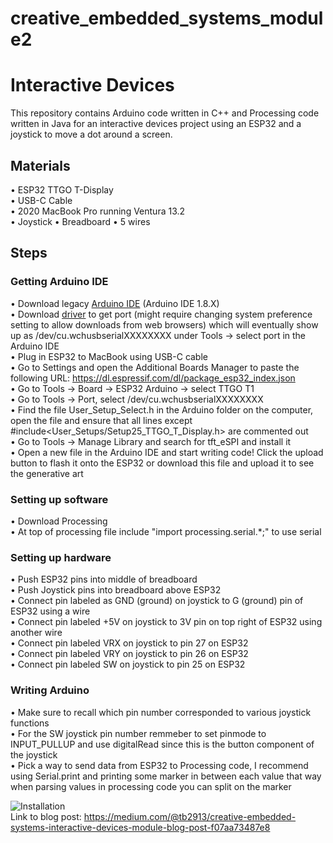 # creative_embedded_systems_module2

# Interactive Devices

This repository contains Arduino code written in C++ and Processing code written in Java for an interactive devices project using an ESP32 and a joystick to move a dot around a screen.

## Materials
• ESP32 TTGO T-Display <br /> 
• USB-C Cable <br /> 
• 2020 MacBook Pro running Ventura 13.2 <br /> 
• Joystick
• Breadboard
• 5 wires

## Steps
### Getting Arduino IDE
• Download legacy [Arduino IDE](https://www.arduino.cc/en/software) (Arduino IDE 1.8.X) <br /> 
• Download [driver](https://www.google.com/url?q=https://www.wch.cn/downloads/CH34XSER_MAC_ZIP.html&sa=D&source=docs&ust=1678074010916145&usg=AOvVaw2ycl5cICa0WuuEadTZwqtU) to get port (might require changing system preference setting to allow downloads from web browsers) which will eventually show up as /dev/cu.wchusbserialXXXXXXXX under Tools → select port in the Arduino IDE <br /> 
• Plug in ESP32 to MacBook using USB-C cable <br /> 
• Go to Settings and open the Additional Boards Manager to paste the following URL: https://dl.espressif.com/dl/package_esp32_index.json <br /> 
• Go to Tools → Board → ESP32 Arduino → select TTGO T1 <br /> 
• Go to Tools → Port, select /dev/cu.wchusbserialXXXXXXXX <br /> 
• Find the file User_Setup_Select.h in the Arduino folder on the computer, open the file and ensure that all lines except #include<User_Setups/Setup25_TTGO_T_Display.h> are commented out <br /> 
• Go to Tools → Manage Library and search for tft_eSPI and install it <br /> 
• Open a new file in the Arduino IDE and start writing code! Click the upload button to flash it onto the ESP32 or download this file and upload it to see the generative art <br /> 

### Setting up software
• Download Processing <br /> 
• At top of processing file include "import processing.serial.*;" to use serial <br /> 

### Setting up hardware
• Push ESP32 pins into middle of breadboard <br /> 
• Push Joystick pins into breadboard above ESP32 <br /> 
• Connect pin labeled as GND (ground) on joystick to G (ground) pin of ESP32 using a wire <br /> 
• Connect pin labeled +5V on joystick to 3V pin on top right of ESP32 using another wire <br /> 
• Connect pin labeled VRX on joystick to pin 27 on ESP32 <br /> 
• Connect pin labeled VRY on joystick to pin 26 on ESP32 <br /> 
• Connect pin labeled SW on joystick to pin 25 on ESP32 <br /> 

### Writing Arduino
• Make sure to recall which pin number corresponded to various joystick functions <br /> 
• For the SW joystick pin number remmeber to set pinmode to INPUT_PULLUP and use digitalRead since this is the button component of the joystick <br /> 
• Pick a way to send data from ESP32 to Processing code, I recommend using Serial.print and printing some marker in between each value that way when parsing values in processing code you can split on the marker <br /> 


![Installation](https://imgur.com/a/Gyy7Ci7) <br /> 
Link to blog post: https://medium.com/@tb2913/creative-embedded-systems-interactive-devices-module-blog-post-f07aa73487e8
